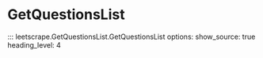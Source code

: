 # GetQuestionsList

::: leetscrape.GetQuestionsList.GetQuestionsList
    options:
      show_source: true
      heading_level: 4
